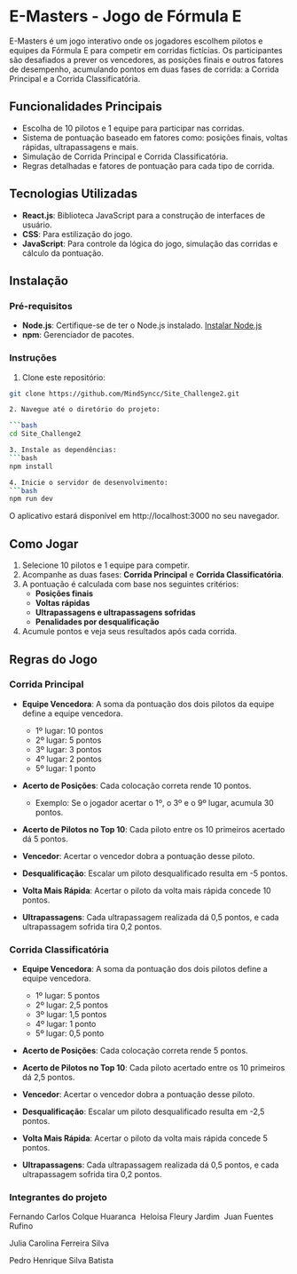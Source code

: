 # E-Masters - Jogo de Fórmula E

E-Masters é um jogo interativo onde os jogadores escolhem pilotos e equipes da Fórmula E para competir em corridas fictícias. Os participantes são desafiados a prever os vencedores, as posições finais e outros fatores de desempenho, acumulando pontos em duas fases de corrida: a Corrida Principal e a Corrida Classificatória.

## Funcionalidades Principais
- Escolha de 10 pilotos e 1 equipe para participar nas corridas.
- Sistema de pontuação baseado em fatores como: posições finais, voltas rápidas, ultrapassagens e mais.
- Simulação de Corrida Principal e Corrida Classificatória.
- Regras detalhadas e fatores de pontuação para cada tipo de corrida.

## Tecnologias Utilizadas
- **React.js**: Biblioteca JavaScript para a construção de interfaces de usuário.
- **CSS**: Para estilização do jogo.
- **JavaScript**: Para controle da lógica do jogo, simulação das corridas e cálculo da pontuação.

## Instalação

### Pré-requisitos
- **Node.js**: Certifique-se de ter o Node.js instalado. [Instalar Node.js](https://nodejs.org/)
- **npm**: Gerenciador de pacotes.

### Instruções
1. Clone este repositório:

```bash
git clone https://github.com/MindSyncc/Site_Challenge2.git

2. Navegue até o diretório do projeto:

```bash
cd Site_Challenge2

3. Instale as dependências:
```bash
npm install

4. Inicie o servidor de desenvolvimento:
```bash
npm run dev
```

O aplicativo estará disponível em http://localhost:3000 no seu navegador.

## Como Jogar

1. Selecione 10 pilotos e 1 equipe para competir.
2. Acompanhe as duas fases: **Corrida Principal** e **Corrida Classificatória**.
3. A pontuação é calculada com base nos seguintes critérios:
   - **Posições finais**
   - **Voltas rápidas**
   - **Ultrapassagens e ultrapassagens sofridas**
   - **Penalidades por desqualificação**
4. Acumule pontos e veja seus resultados após cada corrida.


## Regras do Jogo

### Corrida Principal

- **Equipe Vencedora**: A soma da pontuação dos dois pilotos da equipe define a equipe vencedora.
  - 1º lugar: 10 pontos
  - 2º lugar: 5 pontos
  - 3º lugar: 3 pontos
  - 4º lugar: 2 pontos
  - 5º lugar: 1 ponto

- **Acerto de Posições**: Cada colocação correta rende 10 pontos.
  - Exemplo: Se o jogador acertar o 1º, o 3º e o 9º lugar, acumula 30 pontos.

- **Acerto de Pilotos no Top 10**: Cada piloto entre os 10 primeiros acertado dá 5 pontos.

- **Vencedor**: Acertar o vencedor dobra a pontuação desse piloto.

- **Desqualificação**: Escalar um piloto desqualificado resulta em -5 pontos.

- **Volta Mais Rápida**: Acertar o piloto da volta mais rápida concede 10 pontos.

- **Ultrapassagens**: Cada ultrapassagem realizada dá 0,5 pontos, e cada ultrapassagem sofrida tira 0,2 pontos.

### Corrida Classificatória

- **Equipe Vencedora**: A soma da pontuação dos dois pilotos define a equipe vencedora.
  - 1º lugar: 5 pontos
  - 2º lugar: 2,5 pontos
  - 3º lugar: 1,5 pontos
  - 4º lugar: 1 ponto
  - 5º lugar: 0,5 ponto

- **Acerto de Posições**: Cada colocação correta rende 5 pontos.

- **Acerto de Pilotos no Top 10**: Cada piloto acertado entre os 10 primeiros dá 2,5 pontos.

- **Vencedor**: Acertar o vencedor dobra a pontuação desse piloto.

- **Desqualificação**: Escalar um piloto desqualificado resulta em -2,5 pontos.

- **Volta Mais Rápida**: Acertar o piloto da volta mais rápida concede 5 pontos.

- **Ultrapassagens**: Cada ultrapassagem realizada dá 0,5 pontos, e cada ultrapassagem sofrida tira 0,2 pontos.

### Integrantes do projeto

Fernando Carlos Colque Huaranca​ 
​
Heloísa Fleury Jardim 
​
Juan Fuentes Rufino 

Julia Carolina Ferreira Silva

Pedro Henrique Silva Batista

